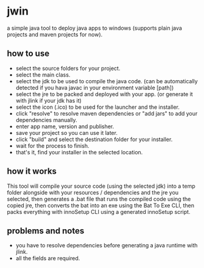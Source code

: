 # jwin
a simple java tool to deploy java apps to windows (supports plain java projects and maven projects for now).

## how to use

- select the source folders for your project.
- select the main class.
- select the jdk to be used to compile the java code. (can be automatically detected if you hava javac in your environment variable [path])
- select the jre to be packed and deployed with your app. (or generate it with jlink if your jdk has it)
- select the icon (.ico) to be used for the launcher and the installer.
- click "resolve" to resolve maven dependencies or "add jars" to add your dependencies manually.
- enter app name, version and publisher.
- save your project so you can use it later.
- click "build" and select the destination folder for your installer.
- wait for the process to finish.
- that's it, find your installer in the selected location.

## how it works

This tool will compile your source code (using the selected jdk) into a temp folder alongside with your resources / dependencies and the jre you selected, then generates a .bat file that runs the compiled code using the copied jre, then converts the bat into an exe using the Bat To Exe CLI, then packs everything with innoSetup CLI using a generated innoSetup script.

## problems and notes

- you have to resolve dependencies before generating a java runtime with jlink.
- all the fields are required.
